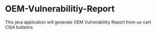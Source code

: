 # OEM-Vulnerabilitiy-Report
This java application will generate OEM Vulnerabilitiy Report from us-cert CISA bulletins
